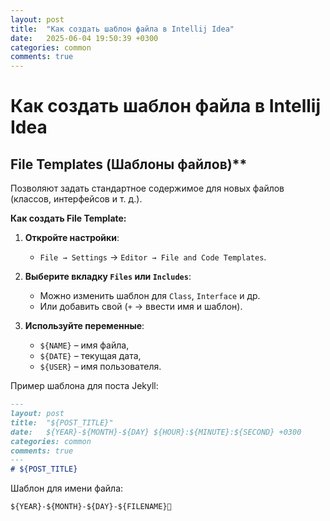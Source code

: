 ```yaml
---
layout: post
title:  "Как создать шаблон файла в Intellij Idea"
date:   2025-06-04 19:50:39 +0300
categories: common
comments: true
---
```


# Как создать шаблон файла в Intellij Idea

## File Templates (Шаблоны файлов)**
Позволяют задать стандартное содержимое для новых файлов (классов, интерфейсов и т. д.).

**Как создать File Template:**
1. **Откройте настройки**:
    - `File → Settings` → `Editor → File and Code Templates`.

2. **Выберите вкладку `Files` или `Includes`**:
    - Можно изменить шаблон для `Class`, `Interface` и др.
    - Или добавить свой (`+` → ввести имя и шаблон).

3. **Используйте переменные**:
    - `${NAME}` – имя файла,
    - `${DATE}` – текущая дата,
    - `${USER}` – имя пользователя.

Пример шаблона для поста Jekyll:
```markdown
---
layout: post
title:  "${POST_TITLE}"
date:   ${YEAR}-${MONTH}-${DAY} ${HOUR}:${MINUTE}:${SECOND} +0300
categories: common
comments: true
---
# ${POST_TITLE}
```

Шаблон для имени файла:
```markdown
${YEAR}-${MONTH}-${DAY}-${FILENAME}
```
